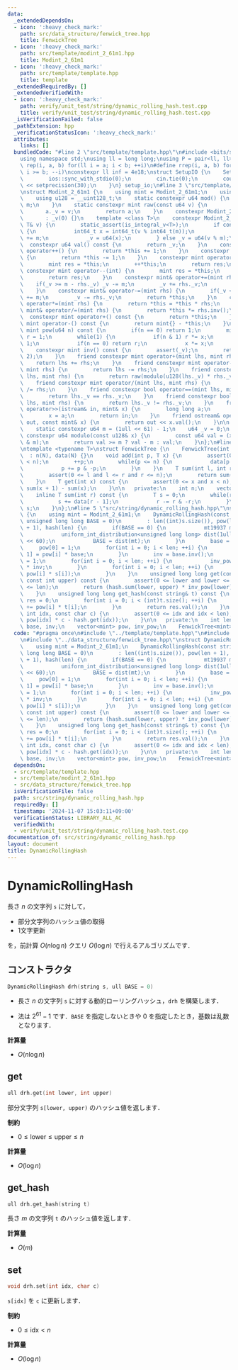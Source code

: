 ```yaml
---
data:
  _extendedDependsOn:
  - icon: ':heavy_check_mark:'
    path: src/data_structure/fenwick_tree.hpp
    title: FenwickTree
  - icon: ':heavy_check_mark:'
    path: src/template/modint_2_61m1.hpp
    title: Modint_2_61m1
  - icon: ':heavy_check_mark:'
    path: src/template/template.hpp
    title: template
  _extendedRequiredBy: []
  _extendedVerifiedWith:
  - icon: ':heavy_check_mark:'
    path: verify/unit_test/string/dynamic_rolling_hash.test.cpp
    title: verify/unit_test/string/dynamic_rolling_hash.test.cpp
  _isVerificationFailed: false
  _pathExtension: hpp
  _verificationStatusIcon: ':heavy_check_mark:'
  attributes:
    links: []
  bundledCode: "#line 2 \"src/template/template.hpp\"\n#include <bits/stdc++.h>\n\
    using namespace std;\nusing ll = long long;\nusing P = pair<ll, ll>;\n#define\
    \ rep(i, a, b) for(ll i = a; i < b; ++i)\n#define rrep(i, a, b) for(ll i = a;\
    \ i >= b; --i)\nconstexpr ll inf = 4e18;\nstruct SetupIO {\n    SetupIO() {\n\
    \        ios::sync_with_stdio(0);\n        cin.tie(0);\n        cout << fixed\
    \ << setprecision(30);\n    }\n} setup_io;\n#line 3 \"src/template/modint_2_61m1.hpp\"\
    \nstruct Modint_2_61m1 {\n    using mint = Modint_2_61m1;\n    using u64 = uint64_t;\n\
    \    using u128 = __uint128_t;\n    static constexpr u64 mod() {\n        return\
    \ m;\n    }\n    static constexpr mint raw(const u64 v) {\n        mint a;\n \
    \       a._v = v;\n        return a;\n    }\n    constexpr Modint_2_61m1()\n \
    \       : _v(0) {}\n    template <class T>\n    constexpr Modint_2_61m1(const\
    \ T& v) {\n        static_assert(is_integral_v<T>);\n        if constexpr(is_signed_v<T>)\
    \ {\n            int64_t x = int64_t(v % int64_t(m));\n            if(x < 0) x\
    \ += m;\n            _v = u64(x);\n        } else _v = u64(v % m);\n    }\n  \
    \  constexpr u64 val() const {\n        return _v;\n    }\n    constexpr mint&\
    \ operator++() {\n        return *this += 1;\n    }\n    constexpr mint& operator--()\
    \ {\n        return *this -= 1;\n    }\n    constexpr mint operator++(int) {\n\
    \        mint res = *this;\n        ++*this;\n        return res;\n    }\n   \
    \ constexpr mint operator--(int) {\n        mint res = *this;\n        --*this;\n\
    \        return res;\n    }\n    constexpr mint& operator+=(mint rhs) {\n    \
    \    if(_v >= m - rhs._v) _v -= m;\n        _v += rhs._v;\n        return *this;\n\
    \    }\n    constexpr mint& operator-=(mint rhs) {\n        if(_v < rhs._v) _v\
    \ += m;\n        _v -= rhs._v;\n        return *this;\n    }\n    constexpr mint&\
    \ operator*=(mint rhs) {\n        return *this = *this * rhs;\n    }\n    constexpr\
    \ mint& operator/=(mint rhs) {\n        return *this *= rhs.inv();\n    }\n  \
    \  constexpr mint operator+() const {\n        return *this;\n    }\n    constexpr\
    \ mint operator-() const {\n        return mint{} - *this;\n    }\n    constexpr\
    \ mint pow(u64 n) const {\n        if(n == 0) return 1;\n        mint x = *this,\
    \ r = 1;\n        while(1) {\n            if(n & 1) r *= x;\n            n >>=\
    \ 1;\n            if(n == 0) return r;\n            x *= x;\n        }\n    }\n\
    \    constexpr mint inv() const {\n        assert(_v);\n        return pow(m -\
    \ 2);\n    }\n    friend constexpr mint operator+(mint lhs, mint rhs) {\n    \
    \    return lhs += rhs;\n    }\n    friend constexpr mint operator-(mint lhs,\
    \ mint rhs) {\n        return lhs -= rhs;\n    }\n    friend constexpr mint operator*(mint\
    \ lhs, mint rhs) {\n        return raw(modulo(u128(lhs._v) * rhs._v));\n    }\n\
    \    friend constexpr mint operator/(mint lhs, mint rhs) {\n        return lhs\
    \ /= rhs;\n    }\n    friend constexpr bool operator==(mint lhs, mint rhs) {\n\
    \        return lhs._v == rhs._v;\n    }\n    friend constexpr bool operator!=(mint\
    \ lhs, mint rhs) {\n        return lhs._v != rhs._v;\n    }\n    friend istream&\
    \ operator>>(istream& in, mint& x) {\n        long long a;\n        in >> a;\n\
    \        x = a;\n        return in;\n    }\n    friend ostream& operator<<(ostream&\
    \ out, const mint& x) {\n        return out << x.val();\n    }\n\n   private:\n\
    \    static constexpr u64 m = (1ull << 61) - 1;\n    u64 _v = 0;\n    inline static\
    \ constexpr u64 modulo(const u128& x) {\n        const u64 val = (x >> 61) + (x\
    \ & m);\n        return val >= m ? val - m : val;\n    }\n};\n#line 3 \"src/data_structure/fenwick_tree.hpp\"\
    \ntemplate <typename T>\nstruct FenwickTree {\n    FenwickTree(int N)\n      \
    \  : n(N), data(N) {}\n    void add(int p, T x) {\n        assert(0 <= p and p\
    \ < n);\n        ++p;\n        while(p <= n) {\n            data[p - 1] += x;\n\
    \            p += p & -p;\n        }\n    }\n    T sum(int l, int r) const {\n\
    \        assert(0 <= l and l <= r and r <= n);\n        return sum(r) - sum(l);\n\
    \    }\n    T get(int x) const {\n        assert(0 <= x and x < n);\n        return\
    \ sum(x + 1) - sum(x);\n    }\n\n   private:\n    int n;\n    vector<T> data;\n\
    \    inline T sum(int r) const {\n        T s = 0;\n        while(r > 0) {\n \
    \           s += data[r - 1];\n            r -= r & -r;\n        }\n        return\
    \ s;\n    }\n};\n#line 5 \"src/string/dynamic_rolling_hash.hpp\"\nstruct DynamicRollingHash\
    \ {\n    using mint = Modint_2_61m1;\n    DynamicRollingHash(const string& s,\
    \ unsigned long long BASE = 0)\n        : len((int)s.size()), pow(len + 1), inv_pow(len\
    \ + 1), hash(len) {\n        if(BASE == 0) {\n            mt19937 mt(chrono::steady_clock::now().time_since_epoch().count());\n\
    \            uniform_int_distribution<unsigned long long> dist(1ull << 10, 1ull\
    \ << 60);\n            BASE = dist(mt);\n        }\n        base = BASE;\n   \
    \     pow[0] = 1;\n        for(int i = 0; i < len; ++i) {\n            pow[i +\
    \ 1] = pow[i] * base;\n        }\n        inv = base.inv();\n        inv_pow[0]\
    \ = 1;\n        for(int i = 0; i < len; ++i) {\n            inv_pow[i + 1] = inv_pow[i]\
    \ * inv;\n        }\n        for(int i = 0; i < len; ++i) {\n            hash.add(i,\
    \ pow[i] * s[i]);\n        }\n    }\n    unsigned long long get(const int lower,\
    \ const int upper) const {\n        assert(0 <= lower and lower <= upper and upper\
    \ <= len);\n        return (hash.sum(lower, upper) * inv_pow[lower]).val();\n\
    \    }\n    unsigned long long get_hash(const string& t) const {\n        mint\
    \ res = 0;\n        for(int i = 0; i < (int)t.size(); ++i) {\n            res\
    \ += pow[i] * t[i];\n        }\n        return res.val();\n    }\n    void set(const\
    \ int idx, const char c) {\n        assert(0 <= idx and idx < len);\n        hash.add(idx,\
    \ pow[idx] * c - hash.get(idx));\n    }\n\n   private:\n    int len;\n    mint\
    \ base, inv;\n    vector<mint> pow, inv_pow;\n    FenwickTree<mint> hash;\n};\n"
  code: "#pragma once\n#include \"../template/template.hpp\"\n#include \"../template/modint_2_61m1.hpp\"\
    \n#include \"../data_structure/fenwick_tree.hpp\"\nstruct DynamicRollingHash {\n\
    \    using mint = Modint_2_61m1;\n    DynamicRollingHash(const string& s, unsigned\
    \ long long BASE = 0)\n        : len((int)s.size()), pow(len + 1), inv_pow(len\
    \ + 1), hash(len) {\n        if(BASE == 0) {\n            mt19937 mt(chrono::steady_clock::now().time_since_epoch().count());\n\
    \            uniform_int_distribution<unsigned long long> dist(1ull << 10, 1ull\
    \ << 60);\n            BASE = dist(mt);\n        }\n        base = BASE;\n   \
    \     pow[0] = 1;\n        for(int i = 0; i < len; ++i) {\n            pow[i +\
    \ 1] = pow[i] * base;\n        }\n        inv = base.inv();\n        inv_pow[0]\
    \ = 1;\n        for(int i = 0; i < len; ++i) {\n            inv_pow[i + 1] = inv_pow[i]\
    \ * inv;\n        }\n        for(int i = 0; i < len; ++i) {\n            hash.add(i,\
    \ pow[i] * s[i]);\n        }\n    }\n    unsigned long long get(const int lower,\
    \ const int upper) const {\n        assert(0 <= lower and lower <= upper and upper\
    \ <= len);\n        return (hash.sum(lower, upper) * inv_pow[lower]).val();\n\
    \    }\n    unsigned long long get_hash(const string& t) const {\n        mint\
    \ res = 0;\n        for(int i = 0; i < (int)t.size(); ++i) {\n            res\
    \ += pow[i] * t[i];\n        }\n        return res.val();\n    }\n    void set(const\
    \ int idx, const char c) {\n        assert(0 <= idx and idx < len);\n        hash.add(idx,\
    \ pow[idx] * c - hash.get(idx));\n    }\n\n   private:\n    int len;\n    mint\
    \ base, inv;\n    vector<mint> pow, inv_pow;\n    FenwickTree<mint> hash;\n};"
  dependsOn:
  - src/template/template.hpp
  - src/template/modint_2_61m1.hpp
  - src/data_structure/fenwick_tree.hpp
  isVerificationFile: false
  path: src/string/dynamic_rolling_hash.hpp
  requiredBy: []
  timestamp: '2024-11-07 15:03:11+09:00'
  verificationStatus: LIBRARY_ALL_AC
  verifiedWith:
  - verify/unit_test/string/dynamic_rolling_hash.test.cpp
documentation_of: src/string/dynamic_rolling_hash.hpp
layout: document
title: DynamicRollingHash
---
```


# DynamicRollingHash

長さ $n$ の文字列 `s` に対して，

- 部分文字列のハッシュ値の取得
- 1文字更新

を，前計算 $O(n \log n)$ クエリ $O(\log n)$ で行えるアルゴリズムです．

## コンストラクタ
```cpp
DynamicRollingHash drh(string s, ull BASE = 0)
```

- 長さ $n$ の文字列 `s` に対する動的ローリングハッシュ，`drh` を構築します．

- 法は $2^{61} - 1$ です．`BASE` を指定しないときや $0$ を指定したとき，基数は乱数となります．

**計算量**

- $O(n \log n)$

## get
```cpp
ull drh.get(int lower, int upper)
```

部分文字列 `s[lower, upper)` のハッシュ値を返します．

**制約**

- $0 \leq \mathrm{lower} \leq \mathrm{upper} \leq n$

**計算量**

- $O(\log n)$

## get_hash

```cpp
ull drh.get_hash(string t)
```

長さ $m$ の文字列 `t` のハッシュ値を返します．

**計算量**

- $O(m)$

## set

```cpp
void drh.set(int idx, char c)
```

`s[idx]` を `c` に更新します．

**制約**

- $0 \leq \mathrm{idx} < n$

**計算量**

- $O(\log n)$
